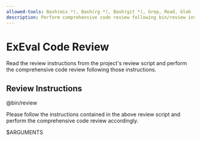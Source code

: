 ```yaml
---
allowed-tools: Bash(mix *), Bash(rg *), Bash(git *), Grep, Read, Glob
description: Perform comprehensive code review following bin/review instructions
---
```


# ExEval Code Review

Read the review instructions from the project's review script and perform the comprehensive code review following those instructions.

## Review Instructions

@bin/review

Please follow the instructions contained in the above review script and perform the comprehensive code review accordingly.

$ARGUMENTS